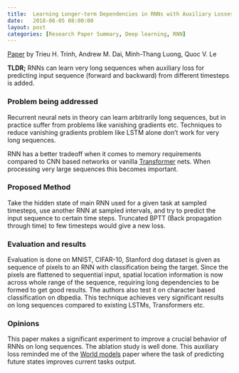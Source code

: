 ```yaml
---
title:  Learning Longer-term Dependencies in RNNs with Auxiliary Losses (ACL 2018)
date:   2018-06-05 08:00:00
layout: post
categories: [Research Paper Summary, Deep learning, RNN]
---
```


[Paper](https://arxiv.org/pdf/1803.00144.pdf) by Trieu H. Trinh, Andrew M. Dai,  Minh-Thang Luong,  Quoc V. Le
 
**TLDR;** RNNs can learn very long sequences when auxiliary loss for predicting input sequence (forward and backward) from different timesteps is added. 
 
### Problem being addressed

Recurrent neural nets in theory can learn arbitrarily long sequences, but in practice suffer from problems like vanishing gradients etc. Techniques to reduce vanishing gradients problem like LSTM alone don’t work for very long sequences. 

RNN has a better tradeoff when it comes to memory requirements compared to CNN based networks or vanilla [Transformer](https://arxiv.org/abs/1706.03762) nets.
When processing very large sequences this becomes important.

### Proposed Method

Take the hidden state of main RNN used for a given task at sampled timesteps, use another RNN at sampled intervals, and try to predict the input sequence to certain time steps. Truncated BPTT (Back propagation through time) to few timesteps would give a new loss. 

### Evaluation and results

Evaluation is done on MNIST, CIFAR-10, Stanford dog dataset is given as sequence of pixels to an RNN with classification being the target. Since the pixels are flattened to sequential input, spatial location information is now across whole range of the sequence, requiring long dependencies to be formed to get good results. 
The authors also test it on character based classification on dbpedia. 
This technique achieves very significant results on long sequences compared to existing LSTMs, Transformers etc. 

### Opinions 

This paper makes a significant experiment to improve a crucial behavior of RNNs on long sequences. The ablation study is well done. This auxiliary loss reminded me of the [World models](https://worldmodels.github.io/)  paper where the task of predicting future states improves current tasks output. 





